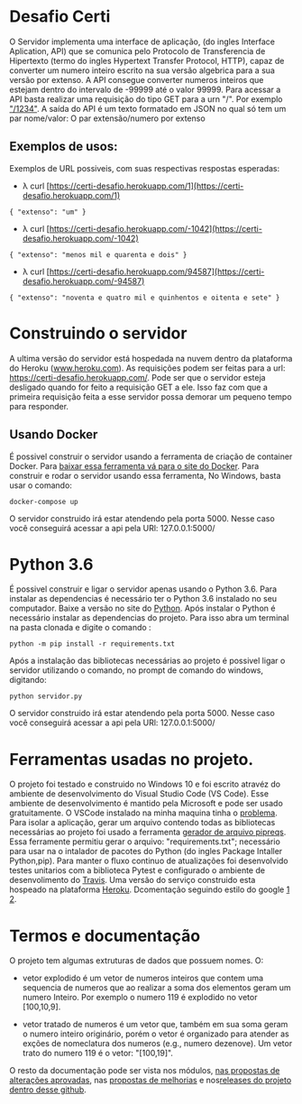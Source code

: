 # Desafio Certi
O Servidor implementa uma interface de aplicação, (do ingles Interface Aplication, API) que se comunica pelo Protocolo de Transferencia de Hipertexto (termo do ingles Hypertext Transfer Protocol, HTTP), capaz de converter um numero inteiro escrito na sua versão algebrica para a sua versão por extenso. A API consegue converter numeros inteiros que estejam dentro do intervalo de -99999 até o valor 99999. Para acessar a API basta realizar uma requisição do tipo GET para a urn "/". Por exemplo ["/1234"](https://certi-desafio.herokuapp.com/1234). A saída do API é um texto formatado em JSON no qual só tem um par nome/valor: O par extensão/numero por extenso 

## Exemplos de usos:
 Exemplos de URL possiveis, com suas respectivas respostas esperadas:
- λ curl [https://certi-desafio.herokuapp.com/1](https://certi-desafio.herokuapp.com/1) 
```
{ "extenso": "um" }
```
- λ curl [https://certi-desafio.herokuapp.com/-1042](https://certi-desafio.herokuapp.com/-1042)
```
{ "extenso": "menos mil e quarenta e dois" }
```
- λ curl [https://certi-desafio.herokuapp.com/94587](https://certi-desafio.herokuapp.com/-94587)
```
{ "extenso": "noventa e quatro mil e quinhentos e oitenta e sete" }
```

# Construindo o servidor

A ultima versão do servidor está hospedada na nuvem dentro da plataforma do Heroku (www.heroku.com). As requisições podem ser feitas para a url: https://certi-desafio.herokuapp.com/. Pode ser que o servidor esteja desligado quando for feito a requisição GET a ele. Isso faz com que a primeira requisição feita a esse servidor possa demorar um pequeno tempo para responder.


## Usando Docker
É possivel construir o servidor usando a ferramenta de criação de container Docker. Para [baixar essa ferramenta vá para o site do Docker](https://docs.docker.com/compose/install/). Para construir e rodar o servidor usando essa ferramenta, No Windows, basta usar o comando:

```
docker-compose up
```
O servidor construido irá estar atendendo pela porta 5000. Nesse caso você conseguirá acessar a api pela URl: 127.0.0.1:5000/ 

# Python 3.6
É possivel construir e ligar o servidor apenas usando o Python 3.6. Para instalar as dependencias é necessário ter o Python 3.6 instalado no seu computador. Baixe a versão no site do [Python](https://www.python.org/downloads/release/python-369/). Após instalar o Python é necessário instalar as dependencias do projeto. Para isso abra um terminal na pasta clonada e digite o comando :
```
python -m pip install -r requirements.txt
```
Após a instalação das bibliotecas necessárias ao projeto é possivel ligar o servidor utilizando o comando, no prompt de comando do windows, digitando:
```
python servidor.py
```
O servidor construido irá estar atendendo pela porta 5000. Nesse caso você conseguirá acessar a api pela URl: 127.0.0.1:5000/ 


# Ferramentas usadas no projeto.

O projeto foi testado e construido no Windows 10 e foi escrito atravéz do ambiente de desenvolvimento do Visual Studio Code (VS Code). Esse ambiente de desenvolvimento é mantido pela Microsoft e pode ser usado gratuitamente. O VSCode instalado na minha maquina tinha o [problema](https://stackoverflow.com/questions/52462599/visual-studio-code-python-timeout-waiting-for-debugger-connection). Para isolar a aplicação, gerar um arquivo contendo todas as bibliotecas necessárias ao projeto foi usado a ferramenta [gerador de arquivo pipreqs](https://github.com/bndr/pipreqs). Essa ferramente permitiu gerar o arquivo: "requirements.txt"; necessário para usar na o intalador de pacotes do Python (do ingles Package Intaller Python,pip). Para manter o fluxo continuo de atualizações foi desenvolvido testes unitarios com a biblioteca Pytest e configurado o ambiente de desenvolimento do [Travis](https://docs.travis-ci.com/user/languages/python/). Uma versão do serviço construido esta hospeado na plataforma [Heroku](www.heroku.com). Dcomentação seguindo estilo do google
[1](https://sphinxcontrib-napoleon.readthedocs.io/en/latest/example_google.html) [2](http://google.github.io/styleguide/pyguide.html).


# Termos e documentação

O projeto tem algumas extruturas de dados que possuem nomes. O:
- vetor explodido é um vetor de numeros inteiros que contem uma sequencia de numeros que ao realizar a soma dos elementos geram um numero Inteiro. Por exemplo o numero 119 é explodido no vetor [100,10,9]. 

- vetor tratado de numeros é um vetor que, também em sua soma geram o numero inteiro originário, porém o vetor é organizado para atender as exções de nomeclatura dos numeros (e.g., numero dezenove). Um vetor trato do numero 119 é o vetor: "[100,19]".

O resto da documentação pode ser vista nos módulos, [nas propostas de alterações aprovadas](https://github.com/jmarcolan/desafio_certi/pulls?q=is%3Apr+is%3Aclosed), nas [propostas de melhorias](https://github.com/jmarcolan/desafio_certi/issues) e nos[releases do projeto dentro desse github](https://github.com/jmarcolan/desafio_certi/releases).



